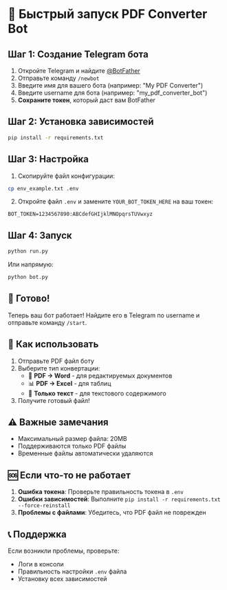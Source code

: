 # 🚀 Быстрый запуск PDF Converter Bot

## Шаг 1: Создание Telegram бота

1. Откройте Telegram и найдите [@BotFather](https://t.me/BotFather)
2. Отправьте команду `/newbot`
3. Введите имя для вашего бота (например: "My PDF Converter")
4. Введите username для бота (например: "my_pdf_converter_bot")
5. **Сохраните токен**, который даст вам BotFather

## Шаг 2: Установка зависимостей

```bash
pip install -r requirements.txt
```

## Шаг 3: Настройка

1. Скопируйте файл конфигурации:
```bash
cp env_example.txt .env
```

2. Откройте файл `.env` и замените `YOUR_BOT_TOKEN_HERE` на ваш токен:
```
BOT_TOKEN=1234567890:ABCdefGHIjklMNOpqrsTUVwxyz
```

## Шаг 4: Запуск

```bash
python run.py
```

Или напрямую:
```bash
python bot.py
```

## 🎉 Готово!

Теперь ваш бот работает! Найдите его в Telegram по username и отправьте команду `/start`.

## 📱 Как использовать

1. Отправьте PDF файл боту
2. Выберите тип конвертации:
   - 📄 **PDF → Word** - для редактируемых документов
   - 📊 **PDF → Excel** - для таблиц
   - 📝 **Только текст** - для текстового содержимого
3. Получите готовый файл!

## ⚠️ Важные замечания

- Максимальный размер файла: 20MB
- Поддерживаются только PDF файлы
- Временные файлы автоматически удаляются

## 🆘 Если что-то не работает

1. **Ошибка токена**: Проверьте правильность токена в `.env`
2. **Ошибки зависимостей**: Выполните `pip install -r requirements.txt --force-reinstall`
3. **Проблемы с файлами**: Убедитесь, что PDF файл не поврежден

## 📞 Поддержка

Если возникли проблемы, проверьте:
- Логи в консоли
- Правильность настройки `.env` файла
- Установку всех зависимостей
